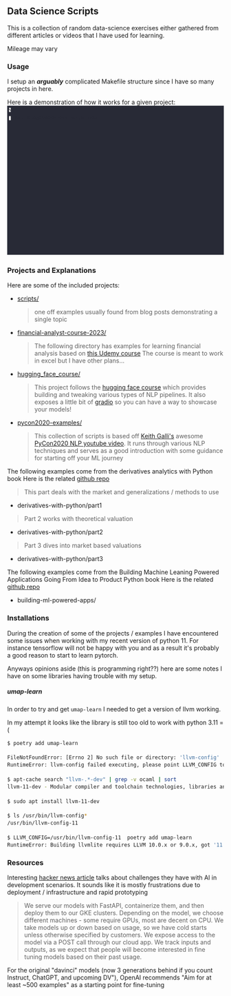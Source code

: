 ## Data Science Scripts

This is a collection of random data-science exercises either gathered from different articles
or videos that I have used for learning.

Mileage may vary

### Usage

I setup an ___arguably___ complicated Makefile structure since I have so many projects in here.

Here is a demonstration of how it works for a given project:
![Demo](assets/make-demo.gif)

### Projects and Explanations

Here are some of the included projects:
- [scripts/](https://github.com/ottingbob/data-science-examples/tree/main/scripts)
	> one off examples usually found from blog posts demonstrating a single topic
- [financial-analyst-course-2023/](https://github.com/ottingbob/data-science-examples/tree/main/financial-analyst-course-2023)
	> The following directory has examples for learning financial analysis based on [this Udemy course](https://www.udemy.com/course/the-complete-financial-analyst-course)
	> The course is meant to work in excel but I have other plans...
- [hugging_face_course/](https://github.com/ottingbob/data-science-examples/tree/main/hugging_face_course)
	> This project follows the [hugging face course](https://huggingface.co/course/chapter0/1?fw=pt) which provides building and tweaking various types of NLP pipelines. It also exposes a little bit of [gradio](https://gradio.app/) so you can have a way to showcase your models!
- [pycon2020-examples/](https://github.com/ottingbob/data-science-examples/tree/main/pycon2020-examples)
	> This collection of scripts is based off [Keith Galli's](https://github.com/keithgalli) awesome [PyCon2020 NLP youtube video](https://www.youtube.com/watch?v=vyOgWhwUmec). It runs through various NLP techniques and serves as a good introduction with some guidance for starting off your ML journey

The following examples come from the derivatives analytics with Python book
Here is the related [github repo](https://github.com/yhilpisch/dawp/blob/master/python36)
> This part deals with the market and generalizations / methods to use
- derivatives-with-python/part1
> Part 2 works with theoretical valuation
- derivatives-with-python/part2
> Part 3 dives into market based valuations
- derivatives-with-python/part3

The following examples come from the Building Machine Leaning Powered Applications Going From Idea to Product Python book
Here is the related [github repo](https://github.com/hundredblocks/ml-powered-applications)
- building-ml-powered-apps/

### Installations

During the creation of some of the projects / examples I have encountered some issues when working with my recent version of python 11. For instance tensorflow will not be happy with you and as a result it's probably a good reason to start to learn pytorch.

Anyways opinions aside (this is programming right??) here are some notes I have on some libraries having trouble with my setup.

##### umap-learn

In order to try and get `umap-learn` I needed to get a version of llvm working.

In my attempt it looks like the library is still too old to work with python 3.11 =(

```bash
$ poetry add umap-learn

FileNotFoundError: [Errno 2] No such file or directory: 'llvm-config'
RuntimeError: llvm-config failed executing, please point LLVM_CONFIG to the path for llvm-config

$ apt-cache search "llvm-.*-dev" | grep -v ocaml | sort
llvm-11-dev - Modular compiler and toolchain technologies, libraries and headers

$ sudo apt install llvm-11-dev

$ ls /usr/bin/llvm-config*
/usr/bin/llvm-config-11

$ LLVM_CONFIG=/usr/bin/llvm-config-11  poetry add umap-learn
RuntimeError: Building llvmlite requires LLVM 10.0.x or 9.0.x, got '11.1.0'. Be sure to set LLVM_CONFIG to the right executable path.
```

### Resources

Interesting [hacker news article](https://news.ycombinator.com/item?id=34971883) talks about challenges they have with AI in development scenarios. It sounds like it is mostly frustrations due to deployment / infrastructure and rapid prototyping
> We serve our models with FastAPI, containerize them, and then deploy them to our GKE clusters. Depending on the model, we choose different machines - some require GPUs, most are decent on CPU. We take models up or down based on usage, so we have cold starts unless otherwise specified by customers. We expose access to the model via a POST call through our cloud app. We track inputs and outputs, as we expect that people will become interested in fine tuning models based on their past usage.

For the original "davinci" models (now 3 generations behind if you count Instruct, ChatGPT, and upcoming DV"), OpenAI recommends "Aim for at least ~500 examples" as a starting point for fine-tuning
